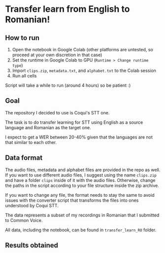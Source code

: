 # Transfer learn from English to Romanian!
## How to run
1. Open the notebook in Google Colab (other platforms are untested, so proceed at your own discretion in that case)
2. Set the runtime in Google Colab to GPU (`Runtime > Change runtime type`)
3. Import `clips.zip`, `metadata.txt`, and `alphabet.txt` to the Colab session
4. Run all cells

Script will take a while to run (around 4 hours) so be patient :)

## Goal
The repository I decided to use is Coqui's STT one.

The task is to do transfer learning for STT using English as a source language and Romanian as the target one.

I expect to get a WER between 20-40% given that the languages are not that similar to each other.

## Data format
The audio files, metadata and alphabet files are provided in the repo as well. If you want to use different audio files,
I suggest using the name `clips.zip` and have a folder `clips` inside of it with the audio files. Otherwise, change the paths in the script according to your file structure inside the zip archive.

If you want to change any file, the format needs to stay the same to avoid issues with the converter script
that transforms the files into ones understood by Coqui STT.

The data represents a subset of my recordings in Romanian that I submitted to Common Voice.

All data, including the notebook, can be found in `transfer_learn_RO` folder.

## Results obtained
